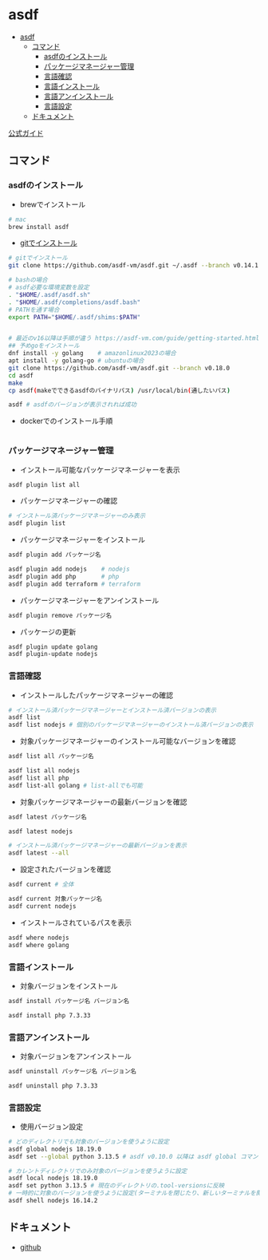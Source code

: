 # asdf

- [asdf](#asdf)
  - [コマンド](#コマンド)
    - [asdfのインストール](#asdfのインストール)
    - [パッケージマネージャー管理](#パッケージマネージャー管理)
    - [言語確認](#言語確認)
    - [言語インストール](#言語インストール)
    - [言語アンインストール](#言語アンインストール)
    - [言語設定](#言語設定)
  - [ドキュメント](#ドキュメント)


[公式ガイド](https://asdf-vm.com/guide/getting-started.html#_1-install-dependencies)

## コマンド

### asdfのインストール

- brewでインストール

```sh
# mac
brew install asdf
```

- [gitでインストール](https://asdf-vm.com/guide/getting-started.html)

```sh
# gitでインストール
git clone https://github.com/asdf-vm/asdf.git ~/.asdf --branch v0.14.1

# bashの場合
# asdf必要な環境変数を設定
. "$HOME/.asdf/asdf.sh"
. "$HOME/.asdf/completions/asdf.bash"
# PATHを通す場合
export PATH="$HOME/.asdf/shims:$PATH"


# 最近のv16以降は手順が違う https://asdf-vm.com/guide/getting-started.html
## 予めgoをインストール
dnf install -y golang    # amazonlinux2023の場合
apt install -y golang-go # ubuntuの場合
git clone https://github.com/asdf-vm/asdf.git --branch v0.18.0
cd asdf
make
cp asdf(makeでできるasdfのバイナリパス) /usr/local/bin(通したいパス)

asdf # asdfのバージョンが表示されれば成功
```

- dockerでのインストール手順

```sh
```

### パッケージマネージャー管理

- インストール可能なパッケージマネージャーを表示

```sh
asdf plugin list all
```

- パッケージマネージャーの確認

```sh
# インストール済パッケージマネージャーのみ表示
asdf plugin list
```

- パッケージマネージャーをインストール

```sh
asdf plugin add パッケージ名

asdf plugin add nodejs    # nodejs
asdf plugin add php       # php
asdf plugin add terraform # terraform
```

- パッケージマネージャーをアンインストール

```sh
asdf plugin remove パッケージ名
```

- パッケージの更新

```sh
asdf plugin update golang
asdf plugin-update nodejs
```

### 言語確認

- インストールしたパッケージマネージャーの確認

```sh
# インストール済パッケージマネージャーとインストール済バージョンの表示
asdf list
asdf list nodejs # 個別のパッケージマネージャーのインストール済バージョンの表示
```

- 対象パッケージマネージャーのインストール可能なバージョンを確認

```sh
asdf list all パッケージ名

asdf list all nodejs
asdf list all php
asdf list-all golang # list-allでも可能
```

- 対象パッケージマネージャーの最新バージョンを確認

```sh
asdf latest パッケージ名

asdf latest nodejs

# インストール済パッケージマネージャーの最新バージョンを表示
asdf latest --all
```

- 設定されたバージョンを確認

```sh
asdf current # 全体

asdf current 対象パッケージ名
asdf current nodejs
```

- インストールされているパスを表示

```sh
asdf where nodejs
asdf where golang
```


### 言語インストール

- 対象バージョンをインストール

```sh
asdf install パッケージ名 バージョン名

asdf install php 7.3.33
```

### 言語アンインストール


- 対象バージョンをアンインストール

```sh
asdf uninstall パッケージ名 バージョン名

asdf uninstall php 7.3.33
```

### 言語設定

- 使用バージョン設定

```sh
# どのディレクトリでも対象のバージョンを使うように設定
asdf global nodejs 18.19.0
asdf set --global python 3.13.5 # asdf v0.10.0 以降は asdf global コマンドは廃止され、asdf set に統一

# カレントディレクトリでのみ対象のバージョンを使うように設定
asdf local nodejs 18.19.0
asdf set python 3.13.5 # 現在のディレクトリの.tool-versionsに反映
# 一時的に対象のバージョンを使うように設定(ターミナルを閉じたり、新しいターミナルを開いたらリセットされる)
asdf shell nodejs 16.14.2
```

## ドキュメント

- [github](https://github.com/asdf-vm/asdf)
